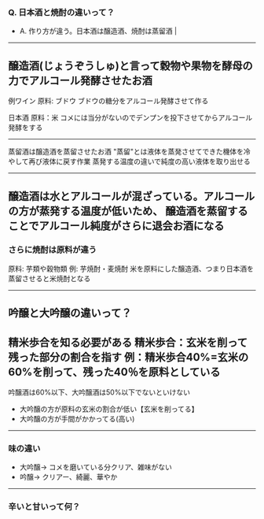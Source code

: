 ### Q. 日本酒と焼酎の違いって？
- A. 作り方が違う。日本酒は醸造酒、焼酎は蒸留酒 |
---
醸造酒(じょうぞうしゅ)と言って穀物や果物を酵母の力でアルコール発酵させたお酒
---
例ワイン
原料: ブドウ
ブドウの糖分をアルコール発酵させて作る

日本酒
原料：米
コメには当分がないのでデンプンを投下させてからアルコール発酵をする

---
蒸留酒は醸造酒を蒸留させたお酒
"蒸留"とは液体を蒸発させてできた機体を冷やして再び液体に戻す作業
蒸発する温度の違いで純度の高い液体を取り出せる

---
醸造酒は水とアルコールが混ざっている。アルコールの方が蒸発する温度が低いため、
醸造酒を蒸留することでアルコール純度がさらに退会お酒になる
---
### さらに焼酎は原料が違う
原料: 芋類や穀物類
例: 芋焼酎・麦焼酎
米を原料にした醸造酒、つまり日本酒を蒸留させると米焼酎となる

---
吟醸と大吟醸の違いって？
---
精米歩合を知る必要がある
精米歩合：玄米を削って残った部分の割合を指す
例：精米歩合40%=玄米の60%を削って、残った40％を原料としている
---
吟醸酒は60%以下、大吟醸酒は50%以下でないといけない
- 大吟醸の方が原料の玄米の割合が低い【玄米を削ってる】
- 大吟醸の方が手間がかかってる(高い)
---
### 味の違い
- 大吟醸-> コメを磨いている分クリア、雑味がない
- 吟醸-> クリアー、綺麗、華やか 

---
### 辛いと甘いって何？
